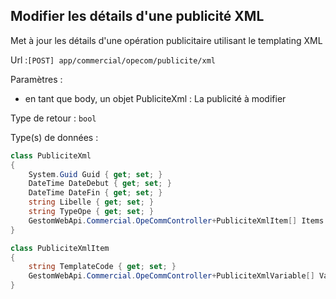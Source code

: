 ## <span id='editerpubxml'>Modifier les détails d'une publicité XML</span>

Met à jour les détails d'une opération publicitaire utilisant le templating XML

Url :`[POST] app/commercial/opecom/publicite/xml`

Paramètres : 

- en tant que body, un objet PubliciteXml : La publicité à modifier

Type de retour : `bool`

Type(s) de données :

```csharp
class PubliciteXml
{
	System.Guid Guid { get; set; }
	DateTime DateDebut { get; set; }
	DateTime DateFin { get; set; }
	string Libelle { get; set; }
	string TypeOpe { get; set; }
	GestomWebApi.Commercial.OpeCommController+PubliciteXmlItem[] Items { get; set; }
}

class PubliciteXmlItem
{
	string TemplateCode { get; set; }
	GestomWebApi.Commercial.OpeCommController+PubliciteXmlVariable[] Variables { get; set; }
}

```
